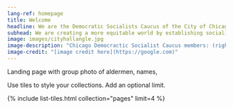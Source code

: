 ```yaml
---
lang-ref: homepage
title: Welcome
headline: We are the Democratic Socialists Caucus of the City of Chicago
subhead: We are creating a more equitable world by establishing socialism as a political force. We believe our governments and economy should operate, through social ownership, for the benefit of all.
image: images/cityhallangle.jpg
image-description: "Chicago Democractic Socialist Caucus members: (right to left)..."
image-credit: "[image credit here](https://google.com)"
---
```


Landing page with group photo of aldermen, names,

Use tiles to style your collections. Add an optional limit.

{% include list-tiles.html collection="pages" limit=4 %}

